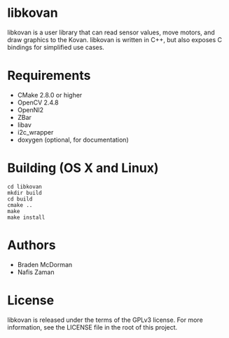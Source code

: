 libkovan
========

libkovan is a user library that can read sensor values, move motors, and draw graphics to the Kovan. libkovan is written in C++, but also exposes C bindings for simplified use cases.

Requirements
============

* CMake 2.8.0 or higher
* OpenCV 2.4.8
* OpenNI2
* ZBar
* libav
* i2c_wrapper
* doxygen (optional, for documentation)

Building (OS X and Linux)
=========================

    cd libkovan
    mkdir build
    cd build
    cmake ..
    make
    make install

Authors
=======

* Braden McDorman
* Nafis Zaman

License
=======

libkovan is released under the terms of the GPLv3 license. For more information, see the LICENSE file in the root of this project.
